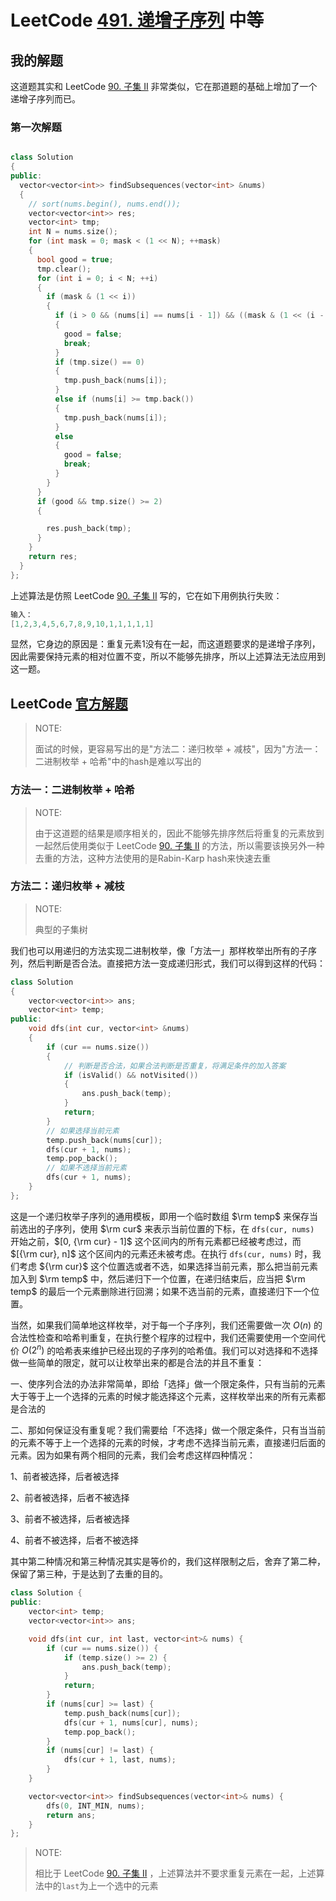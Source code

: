 # LeetCode [491. 递增子序列](https://leetcode-cn.com/problems/increasing-subsequences/) 中等



## 我的解题

这道题其实和 LeetCode [90. 子集 II](https://leetcode-cn.com/problems/subsets-ii/) 非常类似，它在那道题的基础上增加了一个递增子序列而已。

### 第一次解题

```c++

class Solution
{
public:
  vector<vector<int>> findSubsequences(vector<int> &nums)
  {
    // sort(nums.begin(), nums.end());
    vector<vector<int>> res;
    vector<int> tmp;
    int N = nums.size();
    for (int mask = 0; mask < (1 << N); ++mask)
    {
      bool good = true;
      tmp.clear();
      for (int i = 0; i < N; ++i)
      {
        if (mask & (1 << i))
        {
          if (i > 0 && (nums[i] == nums[i - 1]) && ((mask & (1 << (i - 1))) == 0))
          {
            good = false;
            break;
          }
          if (tmp.size() == 0)
          {
            tmp.push_back(nums[i]);
          }
          else if (nums[i] >= tmp.back())
          {
            tmp.push_back(nums[i]);
          }
          else
          {
            good = false;
            break;
          }
        }
      }
      if (good && tmp.size() >= 2)
      {

        res.push_back(tmp);
      }
    }
    return res;
  }
};

```

上述算法是仿照 LeetCode [90. 子集 II](https://leetcode-cn.com/problems/subsets-ii/) 写的，它在如下用例执行失败：

```c++
输入：
[1,2,3,4,5,6,7,8,9,10,1,1,1,1,1]
```

显然，它身边的原因是：重复元素1没有在一起，而这道题要求的是递增子序列，因此需要保持元素的相对位置不变，所以不能够先排序，所以上述算法无法应用到这一题。





## LeetCode [官方解题](https://leetcode-cn.com/problems/increasing-subsequences/solution/di-zeng-zi-xu-lie-by-leetcode-solution/)

> NOTE:
>
> 面试的时候，更容易写出的是"方法二：递归枚举 + 减枝"，因为"方法一：二进制枚举 + 哈希"中的hash是难以写出的

### 方法一：二进制枚举 + 哈希

> NOTE:
>
> 由于这道题的结果是顺序相关的，因此不能够先排序然后将重复的元素放到一起然后使用类似于 LeetCode [90. 子集 II](https://leetcode-cn.com/problems/subsets-ii/) 的方法，所以需要该换另外一种去重的方法，这种方法使用的是Rabin-Karp hash来快速去重

### 方法二：递归枚举 + 减枝

> NOTE: 
>
> 典型的子集树

我们也可以用递归的方法实现二进制枚举，像「方法一」那样枚举出所有的子序列，然后判断是否合法。直接把方法一变成递归形式，我们可以得到这样的代码：



```C++
class Solution
{
	vector<vector<int>> ans;
	vector<int> temp;
public:
	void dfs(int cur, vector<int> &nums)
	{
		if (cur == nums.size())
		{
			// 判断是否合法，如果合法判断是否重复，将满足条件的加入答案
			if (isValid() && notVisited())
			{
				ans.push_back(temp);
			}
			return;
		}
		// 如果选择当前元素
		temp.push_back(nums[cur]);
		dfs(cur + 1, nums);
		temp.pop_back();
		// 如果不选择当前元素
		dfs(cur + 1, nums);
	}
};
```

这是一个递归枚举子序列的通用模板，即用一个临时数组 $\rm temp$ 来保存当前选出的子序列，使用 $\rm cur$ 来表示当前位置的下标，在 `dfs(cur, nums)` 开始之前，$[0, {\rm cur} - 1]$ 这个区间内的所有元素都已经被考虑过，而 $[{\rm cur}, n]$ 这个区间内的元素还未被考虑。在执行 `dfs(cur, nums)` 时，我们考虑 ${\rm cur}$ 这个位置选或者不选，如果选择当前元素，那么把当前元素加入到 $\rm temp$ 中，然后递归下一个位置，在递归结束后，应当把 $\rm temp$ 的最后一个元素删除进行回溯；如果不选当前的元素，直接递归下一个位置。

当然，如果我们简单地这样枚举，对于每一个子序列，我们还需要做一次 $O(n)$ 的合法性检查和哈希判重复，在执行整个程序的过程中，我们还需要使用一个空间代价 $O(2^n)$ 的哈希表来维护已经出现的子序列的哈希值。我们可以对选择和不选择做一些简单的限定，就可以让枚举出来的都是合法的并且不重复：

一、使序列合法的办法非常简单，即给「选择」做一个限定条件，只有当前的元素大于等于上一个选择的元素的时候才能选择这个元素，这样枚举出来的所有元素都是合法的

二、那如何保证没有重复呢？我们需要给「不选择」做一个限定条件，只有当当前的元素不等于上一个选择的元素的时候，才考虑不选择当前元素，直接递归后面的元素。因为如果有两个相同的元素，我们会考虑这样四种情况：

1、前者被选择，后者被选择

2、前者被选择，后者不被选择

3、前者不被选择，后者被选择

4、前者不被选择，后者不被选择

其中第二种情况和第三种情况其实是等价的，我们这样限制之后，舍弃了第二种，保留了第三种，于是达到了去重的目的。

```c++
class Solution {
public:
    vector<int> temp; 
    vector<vector<int>> ans;

    void dfs(int cur, int last, vector<int>& nums) {
        if (cur == nums.size()) {
            if (temp.size() >= 2) {
                ans.push_back(temp);
            }
            return;
        }
        if (nums[cur] >= last) {
            temp.push_back(nums[cur]);
            dfs(cur + 1, nums[cur], nums);
            temp.pop_back();
        }
        if (nums[cur] != last) {
            dfs(cur + 1, last, nums);
        }
    }

    vector<vector<int>> findSubsequences(vector<int>& nums) {
        dfs(0, INT_MIN, nums);
        return ans;
    }
};

```

> NOTE:
>
> 相比于 LeetCode [90. 子集 II](https://leetcode-cn.com/problems/subsets-ii/) ，上述算法并不要求重复元素在一起，上述算法中的`last`为上一个选中的元素